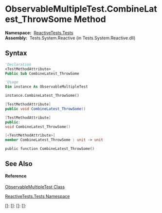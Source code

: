 # ObservableMultipleTest.CombineLatest\_ThrowSome Method

**Namespace:**  [ReactiveTests.Tests](ReactiveTests.Tests\ReactiveTests.Tests.md)  
**Assembly:**  Tests.System.Reactive (in Tests.System.Reactive.dll)

## Syntax

```vb
'Declaration
<TestMethodAttribute> _
Public Sub CombineLatest_ThrowSome
```

```vb
'Usage
Dim instance As ObservableMultipleTest

instance.CombineLatest_ThrowSome()
```

```csharp
[TestMethodAttribute]
public void CombineLatest_ThrowSome()
```

```c++
[TestMethodAttribute]
public:
void CombineLatest_ThrowSome()
```

```fsharp
[<TestMethodAttribute>]
member CombineLatest_ThrowSome : unit -> unit 
```

```jscript
public function CombineLatest_ThrowSome()
```

## See Also

#### Reference

[ObservableMultipleTest Class](ObservableMultipleTest\ObservableMultipleTest.md)

[ReactiveTests.Tests Namespace](ReactiveTests.Tests\ReactiveTests.Tests.md)

[]: 
[]: 
[]: 
[]: 